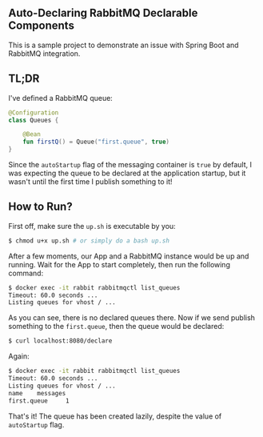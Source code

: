 Auto-Declaring RabbitMQ Declarable Components
---
This is a sample project to demonstrate an issue with Spring Boot and RabbitMQ integration.

## TL;DR
I've defined a RabbitMQ queue:
```kotlin
@Configuration
class Queues {

    @Bean
    fun firstQ() = Queue("first.queue", true)
}
```
Since the `autoStartup` flag of the messaging container is `true` by default, I was expecting the queue to be declared
at the application startup, but it wasn't until the first time I publish something to it!

## How to Run?
First off, make sure the `up.sh` is executable by you:
```bash
$ chmod u+x up.sh # or simply do a bash up.sh
```
After a few moments, our App and a RabbitMQ instance would be up and running. Wait for the App to start completely,
then run the following command:
```bash
$ docker exec -it rabbit rabbitmqctl list_queues
Timeout: 60.0 seconds ...
Listing queues for vhost / ...
```
As you can see, there is no declared queues there. Now if we send publish something to the `first.queue`, then the 
queue would be declared:
```bash
$ curl localhost:8080/declare
```
Again:
```bash
$ docker exec -it rabbit rabbitmqctl list_queues
Timeout: 60.0 seconds ...
Listing queues for vhost / ...
name    messages
first.queue     1
```
That's it! The queue has been created lazily, despite the value of `autoStartup` flag.

